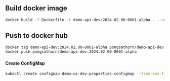 ## Build docker image
```sh
docker build -f Dockerfile -t demo-api-dev:2024.02.00-0001-alpha . --no-cache
```

## Push to docker hub
```sh
docker tag demo-api-dev:2024.02.00-0001-alpha pongsathorn/demo-api-dev:2024.02.00-0001-alpha
docker push pongsathorn/demo-api-dev:2024.02.00-0001-alpha
```

#### Create ConfigMap
```sh
kubectl create configmap demo-ui-dev-properties-configmap --from-env-file=config-map-dev.properties --namespace=beam-namespace
```
